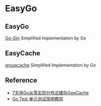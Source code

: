 # EasyGo

## EasyGo
[Go-Gin](https://github.com/gin-gonic/gin) Simplified Implementation by Go

## EasyCache
[groupcache](https://github.com/golang/groupcache) Simplified Implementation by Go

## Reference
+ [7天用Go从零实现分布式缓存GeeCache](https://geektutu.com/post/geecache.html)
+ [Go Test 单元测试简明教程](https://geektutu.com/post/quick-go-test.html)